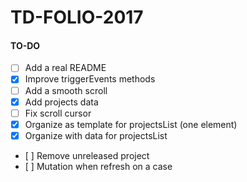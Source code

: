 # TD-FOLIO-2017

#### TO-DO
- [ ] Add a real README
- [X] Improve triggerEvents methods
- [ ] Add a smooth scroll
- [X] Add projects data
- [ ] Fix scroll cursor
- [X] Organize as template for projectsList (one element)
- [X] Organize with data for projectsList
- [ ] Remove unreleased project
- [ ] Mutation when refresh on a case
